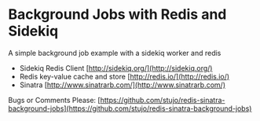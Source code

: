 Background Jobs with Redis and Sidekiq
====================

A simple background job example with a sidekiq worker and redis

* Sidekiq Redis Client [http://sidekiq.org/](http://sidekiq.org/)
* Redis key-value cache and store [http://redis.io/](http://redis.io/)
* Sinatra [http://www.sinatrarb.com/](http://www.sinatrarb.com/)

Bugs or Comments Please: [https://github.com/stujo/redis-sinatra-background-jobs](https://github.com/stujo/redis-sinatra-background-jobs)